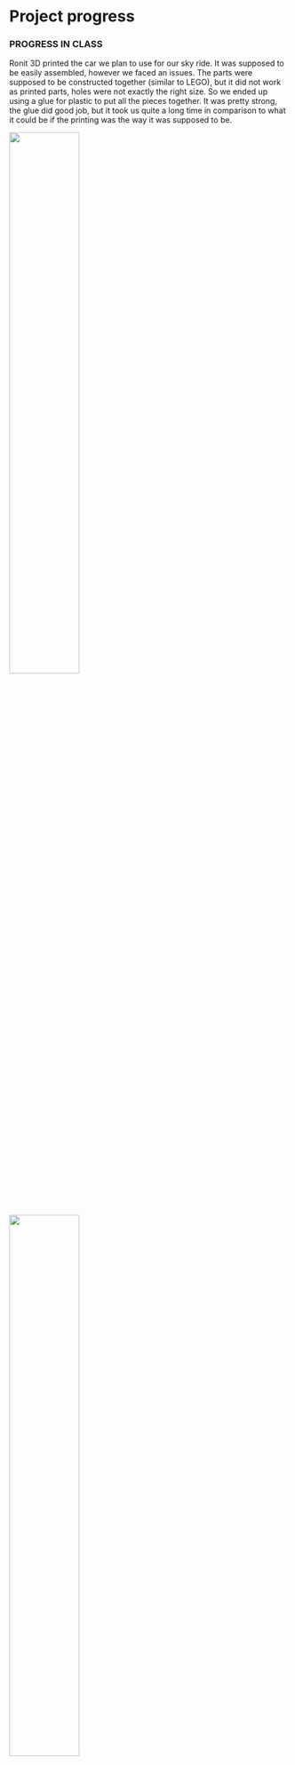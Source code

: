 # Project progress

### PROGRESS IN CLASS
Ronit 3D printed the car we plan to use for our sky ride. 
It was supposed to be easily assembled, however we faced an issues. The parts were supposed to be constructed together (similar to LEGO), but it did not work as printed parts, holes were not exactly the right size. So we ended up using a glue for plastic to put all the pieces together. It was pretty strong, the glue did good job, but it took us quite a long time in comparison to what it could be if the printing was the way it was supposed to be. 


<img src="https://github.com/lizadat/MachineLab/assets/98390904/5b293370-aa3a-4d93-9881-6f22196064c1" width="50%" height="50%">


<img src="https://github.com/lizadat/MachineLab/assets/98390904/36c6b5d9-a394-4b85-b6db-3a053ac4f2b2" width="50%" height="50%">


We also did a lot of planning in terms of all right measurements for our ride and frame for a final look. We faced a few issues, for example we had to make sure that the stand for a sky frame and the car do not touch each other, the car does not collide with a vertical plane on the back and so on. We could draw everything on our draft bottom, which helped a lot. 


<img src="https://github.com/lizadat/MachineLab/assets/98390904/41c7d7df-14e6-4692-be98-9e777827f701" width="50%" height="50%">


As a result here are some important measurements: the stands for a frame should be 75 cm high, this is where the frame will be attached. The size of a frame 43*34 (as far as I can remember) cm. @michaelshiloh helped us to cut the aluminium pieces the right length, so that the work is done better and faster.


<img src="https://github.com/lizadat/MachineLab/assets/98390904/5b21a37e-6a67-4fbf-8eef-8492e609c793" width="50%" height="50%">


Our plan for the future was:
- Cut the metal for the ride stands
- Create (assemble) the stands
- Make the pillar for the ride
- One more or two more clouds
- Decide on the rope (try out the fishing line 1 mm)


### PROGRESS AT HOME

WORKING WITH METAL
I was first quite scared about working with metal, cause drilling and everything looked much harder than with wood. However, as a result I enjoyed the process and learned how to do everything.

Just when I started figuring out where to drill the holes I had a dilemma. My plan was to drill the holes in the middle and on both sides, so that I would used one bolt to connect the angle brackets on both sides. However, the brackets I used had the holes in different places and even when I tried to connect them with one bolt, the brackets would appear tilted, so this method did not work.


<img src="https://github.com/lizadat/MachineLab/assets/98390904/5454df79-eb1c-4d63-af02-0a9565c84243" width="50%" height="50%">


I used a used metal pieces to figure out the right connection I wanted to use. I was advised to use a screw to connect the brackets and have 2 screews on each side. I thought they would obstruct one another, but surprisingly the did not, and it all was quite tight. 


<img src="https://github.com/lizadat/MachineLab/assets/98390904/b574f06d-d02e-4d0a-b76e-c51a761d0f6b" width="50%" height="50%">


So I used this method for my initial metal part. I also marked all other spots for the holes for the frame and drilled. After that I connected the motor to one of my stands and I really liked how strong it was. I feel that motor is quite heavy and the stand, with two brackets on the opposite sides were not enough. What I did is that on the other stand the two brackets are not on the other sides as in the first stand, so they can support the motor from falling to the sides. 


<img src="https://github.com/lizadat/MachineLab/assets/98390904/e3f7bd57-cc9e-4009-be12-a3079f220cd6" width="50%" height="50%">


When I assembled the frame it was very loose. I do not know what might be the reason, but I have 2 ideas: 1 - I need to tight more the bolts and nuts; 2 - there are small pieces of metal left on the holes after drilling, so maybe I need to find a specific tool which can remove them. 


Even though the frame was quite loose I still tried to connect it to the stands and see how it was. I really like that it doesn't take much space, but is very strong. However, I do need to make sure that everything is very tight. 

<img src="https://github.com/lizadat/MachineLab/assets/98390904/af64566b-615d-4e8f-a099-02732b3bdf43" width="50%" height="50%">


https://github.com/lizadat/MachineLab/assets/98390904/f7aff5da-c223-405f-8b47-55289b33864c



My plan for the future:
- I need to finish up with assembling the stands and frame
- I want to make a few mor clouds and connect them to my frame
- I need to make the proper movement of the motor
- Maybe, have everythign connected (clouds and motor) and see how the whole picture looks like.

We will also continue working on our sky ride. Go to the [Ronit's github](). 



